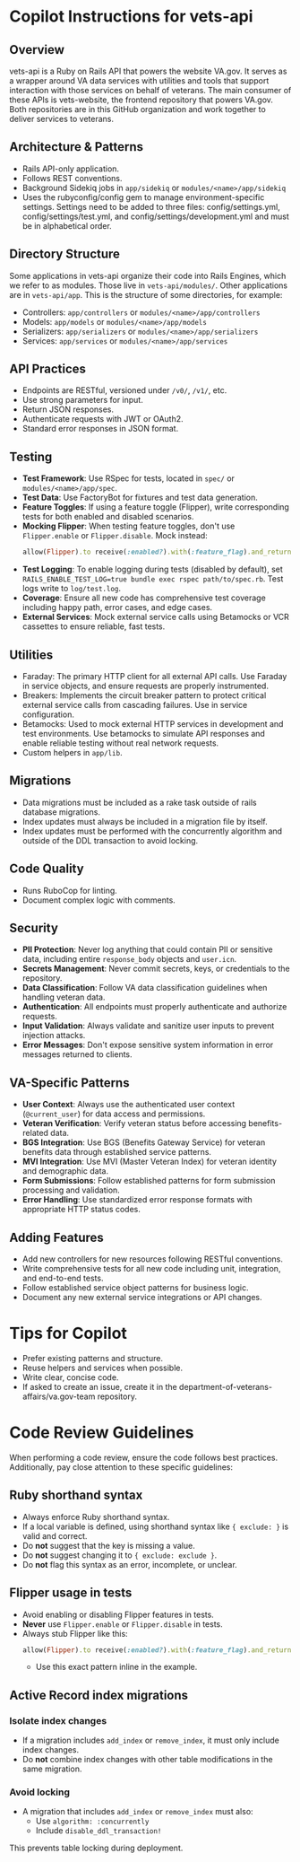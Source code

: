 <!-- These instructions give context for all Copilot chats within vets-api. The instructions you add to this file should be short, self-contained statements that add context or relevant information to supplement users' chat questions. Since vets-api is large, some instructions may not work. See docs: https://docs.github.com/en/copilot/customizing-copilot/adding-repository-custom-instructions-for-github-copilot#writing-effective-repository-custom-instructions -->
# Copilot Instructions for vets-api

## Overview
vets-api is a Ruby on Rails API that powers the website VA.gov. It serves as a wrapper around VA data services with utilities and tools that support interaction with those services on behalf of veterans. The main consumer of these APIs is vets-website, the frontend repository that powers VA.gov. Both repositories are in this GitHub organization and work together to deliver services to veterans.


## Architecture & Patterns
- Rails API-only application.
- Follows REST conventions.
- Background Sidekiq jobs in `app/sidekiq` or `modules/<name>/app/sidekiq`
- Uses the rubyconfig/config gem to manage environment-specific settings. Settings need to be added to three files: config/settings.yml, config/settings/test.yml, and config/settings/development.yml and must be in alphabetical order.

## Directory Structure
Some applications in vets-api organize their code into Rails Engines, which we refer to as modules. Those live in `vets-api/modules/`. Other applications are in `vets-api/app`. This is the structure of some directories, for example:
- Controllers: `app/controllers` or `modules/<name>/app/controllers`
- Models: `app/models` or `modules/<name>/app/models`
- Serializers: `app/serializers` or `modules/<name>/app/serializers`
- Services: `app/services` or `modules/<name>/app/services`

## API Practices
- Endpoints are RESTful, versioned under `/v0/`, `/v1/`, etc.
- Use strong parameters for input.
- Return JSON responses.
- Authenticate requests with JWT or OAuth2.
- Standard error responses in JSON format.

## Testing
- **Test Framework**: Use RSpec for tests, located in `spec/` or `modules/<name>/app/spec`.
- **Test Data**: Use FactoryBot for fixtures and test data generation.
- **Feature Toggles**: If using a feature toggle (Flipper), write corresponding tests for both enabled and disabled scenarios.
- **Mocking Flipper**: When testing feature toggles, don't use `Flipper.enable` or `Flipper.disable`. Mock instead:
  ```ruby
  allow(Flipper).to receive(:enabled?).with(:feature_flag).and_return(true)
  ```
- **Test Logging**: To enable logging during tests (disabled by default), set `RAILS_ENABLE_TEST_LOG=true bundle exec rspec path/to/spec.rb`. Test logs write to `log/test.log`.
- **Coverage**: Ensure all new code has comprehensive test coverage including happy path, error cases, and edge cases.
- **External Services**: Mock external service calls using Betamocks or VCR cassettes to ensure reliable, fast tests.

## Utilities
- Faraday: The primary HTTP client for all external API calls. Use Faraday in service objects, and ensure requests are properly instrumented.
- Breakers: Implements the circuit breaker pattern to protect critical external service calls from cascading failures. Use in service configuration.
- Betamocks: Used to mock external HTTP services in development and test environments. Use betamocks to simulate API responses and enable reliable testing without real network requests.
- Custom helpers in `app/lib`.

## Migrations
- Data migrations must be included as a rake task outside of rails database migrations.
- Index updates must always be included in a migration file by itself.
- Index updates must be performed with the concurrently algorithm and outside of the DDL transaction to avoid locking.

## Code Quality
- Runs RuboCop for linting.
- Document complex logic with comments.

## Security
- **PII Protection**: Never log anything that could contain PII or sensitive data, including entire `response_body` objects and `user.icn`.
- **Secrets Management**: Never commit secrets, keys, or credentials to the repository.
- **Data Classification**: Follow VA data classification guidelines when handling veteran data.
- **Authentication**: All endpoints must properly authenticate and authorize requests.
- **Input Validation**: Always validate and sanitize user inputs to prevent injection attacks.
- **Error Messages**: Don't expose sensitive system information in error messages returned to clients.

## VA-Specific Patterns
- **User Context**: Always use the authenticated user context (`@current_user`) for data access and permissions.
- **Veteran Verification**: Verify veteran status before accessing benefits-related data.
- **BGS Integration**: Use BGS (Benefits Gateway Service) for veteran benefits data through established service patterns.
- **MVI Integration**: Use MVI (Master Veteran Index) for veteran identity and demographic data.
- **Form Submissions**: Follow established patterns for form submission processing and validation.
- **Error Handling**: Use standardized error response formats with appropriate HTTP status codes.

## Adding Features
- Add new controllers for new resources following RESTful conventions.
- Write comprehensive tests for all new code including unit, integration, and end-to-end tests.
- Follow established service object patterns for business logic.
- Document any new external service integrations or API changes.

# Tips for Copilot
- Prefer existing patterns and structure.
- Reuse helpers and services when possible.
- Write clear, concise code.
- If asked to create an issue, create it in the department-of-veterans-affairs/va.gov-team repository.

# Code Review Guidelines
When performing a code review, ensure the code follows best practices. Additionally, pay close attention to these specific guidelines:

## Ruby shorthand syntax
- Always enforce Ruby shorthand syntax.
- If a local variable is defined, using shorthand syntax like `{ exclude: }` is valid and correct.
- Do **not** suggest that the key is missing a value.
- Do **not** suggest changing it to `{ exclude: exclude }`.
- Do **not** flag this syntax as an error, incomplete, or unclear.

## Flipper usage in tests
- Avoid enabling or disabling Flipper features in tests.
- **Never** use `Flipper.enable` or `Flipper.disable` in tests.
- Always stub Flipper like this:
  ```ruby
  allow(Flipper).to receive(:enabled?).with(:feature_flag).and_return(true)
  ```
  - Use this exact pattern inline in the example.

## Active Record index migrations
### Isolate index changes
- If a migration includes `add_index` or `remove_index`, it must only include index changes.
- Do **not** combine index changes with other table modifications in the same migration.

### Avoid locking
- A migration that includes `add_index` or `remove_index` must also:
  - Use `algorithm: :concurrently`
  - Include `disable_ddl_transaction!`

This prevents table locking during deployment.
